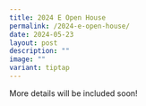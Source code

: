 ```yaml
---
title: 2024 E Open House
permalink: /2024-e-open-house/
date: 2024-05-23
layout: post
description: ""
image: ""
variant: tiptap
---
```

<p>More details will be included soon!</p>